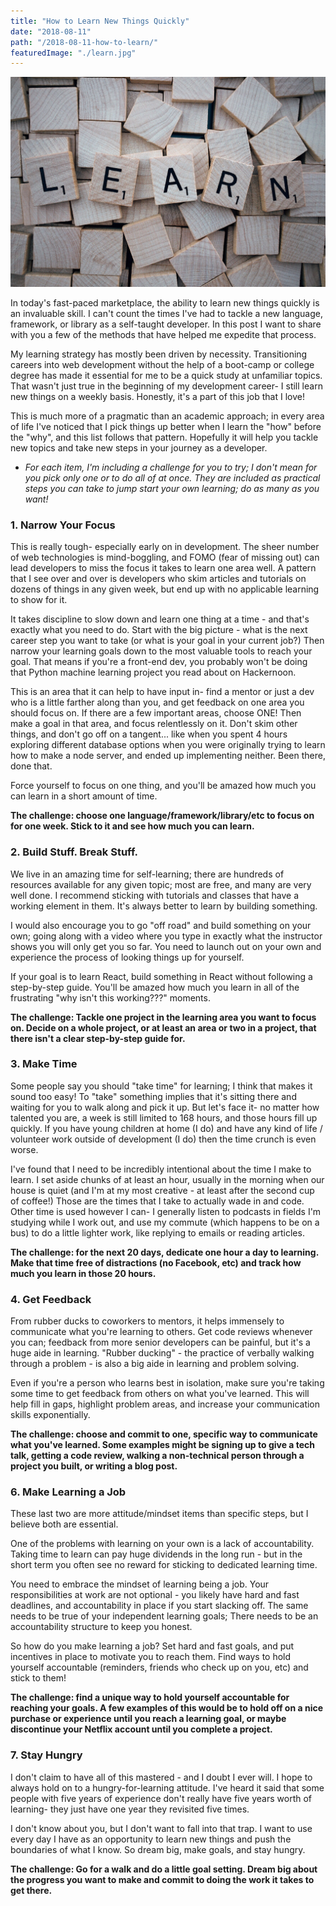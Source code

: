 ```yaml
---
title: "How to Learn New Things Quickly"
date: "2018-08-11"
path: "/2018-08-11-how-to-learn/"
featuredImage: "./learn.jpg"
---
```

![Learning](./learn.jpg)

In today's fast-paced marketplace, the ability to learn new things quickly is an invaluable skill. I can't count the times I've had to tackle a new language, framework, or library as a self-taught developer. In this post I want to share with you a few of the methods that have helped me expedite that process.

My learning strategy has mostly been driven by necessity. Transitioning careers into web development without the help of a boot-camp or college degree has made it essential for me to be a quick study at unfamiliar topics. That wasn't just true in the beginning of my development career- I still learn new things on a weekly basis. Honestly, it's a part of this job that I love!

This is much more of a pragmatic than an academic approach; in every area of life I've noticed that I pick things up better when I learn the "how" before the "why", and this list follows that pattern. Hopefully it will help you tackle new topics and take new steps in your journey as a developer.

* *For each item, I'm including a challenge for you to try; I don't mean for you pick only one or to do all of at once. They are included as practical steps you can take to jump start your own learning; do as many as you want!*

### 1. Narrow Your Focus
This is really tough- especially early on in development. The sheer number of web technologies is mind-boggling, and FOMO (fear of missing out) can lead developers to miss the focus it takes to learn one area well. A pattern that I see over and over is developers who skim articles and tutorials on dozens of things in any given week, but end up with no applicable learning to show for it.

It takes discipline to slow down and learn one thing at a time - and that's exactly what you need to do. Start with the big picture - what is the next career step you want to take (or what is your goal in your current job?) Then narrow your learning goals down to the most valuable tools to reach your goal. That means if you're a front-end dev, you probably won't be doing that Python machine learning project you read about on Hackernoon. 

This is an area that it can help to have input in- find a mentor or just a dev who is a little farther along than you, and get feedback on one area you should focus on. If there are a few important areas, choose ONE! Then make a goal in that area, and focus relentlessly on it. Don't skim other things, and don't go off on a tangent... like when you spent 4 hours exploring different database options when you were originally trying to learn how to make a node server, and ended up implementing neither. Been there, done that.

Force yourself to focus on one thing, and you'll be amazed how much you can learn in a short amount of time.

**The challenge: choose one language/framework/library/etc to focus on for one week. Stick to it and see how much you can learn.**

### 2. Build Stuff. Break Stuff.
We live in an amazing time for self-learning; there are hundreds of resources available for any given topic; most are free, and many are very well done. I recommend sticking with tutorials and classes that have a working element in them. It's always better to learn by building something.

 I would also encourage you to go "off road" and build something on your own; going along with a video where you type in exactly what the instructor shows you will only get you so far. You need to launch out on your own and experience the process of looking things up for yourself.
 
  If your goal is to learn React, build something in React without following a step-by-step guide. You'll be amazed how much you learn in all of the frustrating "why isn't this working???" moments.

 **The challenge: Tackle one project in the learning area you want to focus on. Decide on a whole project, or at least an area or two in a project, that there isn't a clear step-by-step guide for.**

### 3. Make Time

Some people say you should "take time" for learning; I think that makes it sound too easy! To "take" something implies that it's sitting there and waiting for you to walk along and pick it up. But let's face it- no matter how talented you are, a week is still limited to 168 hours, and those hours fill up quickly. If you have young children at home (I do) and have any kind of life / volunteer work outside of development (I do) then the time crunch is even worse.

I've found that I need to be incredibly intentional about the time I make to learn. I set aside chunks of at least an hour, usually in the morning when our house is quiet (and I'm at my most creative - at least after the second cup of coffee!) Those are the times that I take to actually wade in and code. Other time is used however I can- I generally listen to podcasts in fields I'm studying while I work out, and use my commute (which happens to be on a bus) to do a little lighter work, like replying to emails or reading articles.

**The challenge: for the next 20 days, dedicate one hour a day to learning. Make that time free of distractions (no Facebook, etc) and track how much you learn in those 20 hours.**


### 4. Get Feedback

From rubber ducks to coworkers to mentors, it helps immensely to communicate what you're learning to others. Get code reviews whenever you can; feedback from more senior developers can be painful, but it's a huge aide in learning. "Rubber ducking" - the practice of verbally walking through a problem - is also a big aide in learning and problem solving.

 Even if you're a person who learns best in isolation, make sure you're taking some time to get feedback from others on what you've learned. This will help fill in gaps, highlight problem areas, and increase your communication skills exponentially. 

**The challenge: choose and commit to one, specific way to communicate what you've learned. Some examples might be signing up to give a tech talk, getting a code review, walking a non-technical person through a project you built, or writing a blog post.**

### 6. Make Learning a Job
These last two are more attitude/mindset items than specific steps, but I believe both are essential. 

One of the problems with learning on your own is a lack of accountability. Taking time to learn can pay huge dividends in the long run - but in the short term you often see no reward for sticking to dedicated learning time. 

You need to embrace the mindset of learning being a job. Your responsibilities at work are not optional - you likely have hard and fast deadlines, and accountability in place if you start slacking off. The same needs to be true of your independent learning goals; There needs to be an accountability structure to keep you honest.

So how do you make learning a job? Set hard and fast goals, and put incentives in place to motivate you to reach them. Find ways to hold yourself accountable (reminders, friends who check up on you, etc) and stick to them!

**The challenge: find a unique way to hold yourself accountable for reaching your goals. A few examples of this would be to hold off on a nice purchase or experience until you reach a learning goal, or maybe discontinue your Netflix account until you complete a project.**

### 7. Stay Hungry

I don't claim to have all of this mastered - and I doubt I ever will. I hope to always hold on to a hungry-for-learning attitude. I've heard it said that some people with five years of experience don't really have five years worth of learning- they just have one year they revisited five times.

 I don't know about you, but I don't want to fall into that trap. I want to use every day I have as an opportunity to learn new things and push the boundaries of what I know. So dream big, make goals, and stay hungry.

**The challenge: Go for a walk and do a little goal setting. Dream big about the progress you want to make and commit to doing the work it takes to get there.**